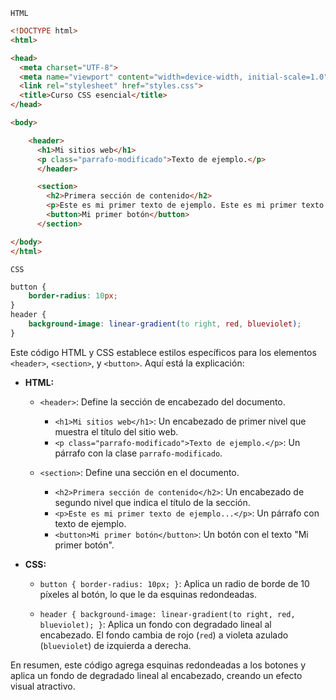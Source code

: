 `HTML`

```html
<!DOCTYPE html>
<html>

<head>
  <meta charset="UTF-8">
  <meta name="viewport" content="width=device-width, initial-scale=1.0">
  <link rel="stylesheet" href="styles.css">
  <title>Curso CSS esencial</title>
</head>

<body>

    <header>
      <h1>Mi sitios web</h1>
      <p class="parrafo-modificado">Texto de ejemplo.</p>
      </header>

      <section>
        <h2>Primera sección de contenido</h2>
        <p>Este es mi primer texto de ejemplo. Este es mi primer texto de ejemplo. Este es mi primer texto de ejemplo.</p>
        <button>Mi primer botón</button>
      </section>

</body>
</html>
```
`CSS`
```css
button {
    border-radius: 10px;
}
header {
    background-image: linear-gradient(to right, red, blueviolet);
}
```
Este código HTML y CSS establece estilos específicos para los elementos `<header>`, `<section>`, y `<button>`. Aquí está la explicación:

- **HTML:**
  - `<header>`: Define la sección de encabezado del documento.
    - `<h1>Mi sitios web</h1>`: Un encabezado de primer nivel que muestra el título del sitio web.
    - `<p class="parrafo-modificado">Texto de ejemplo.</p>`: Un párrafo con la clase `parrafo-modificado`.

  - `<section>`: Define una sección en el documento.
    - `<h2>Primera sección de contenido</h2>`: Un encabezado de segundo nivel que indica el título de la sección.
    - `<p>Este es mi primer texto de ejemplo...</p>`: Un párrafo con texto de ejemplo.
    - `<button>Mi primer botón</button>`: Un botón con el texto "Mi primer botón".

- **CSS:**
  - `button { border-radius: 10px; }`: Aplica un radio de borde de 10 píxeles al botón, lo que le da esquinas redondeadas.

  - `header { background-image: linear-gradient(to right, red, blueviolet); }`: Aplica un fondo con degradado lineal al encabezado. El fondo cambia de rojo (`red`) a violeta azulado (`blueviolet`) de izquierda a derecha.

En resumen, este código agrega esquinas redondeadas a los botones y aplica un fondo de degradado lineal al encabezado, creando un efecto visual atractivo.
